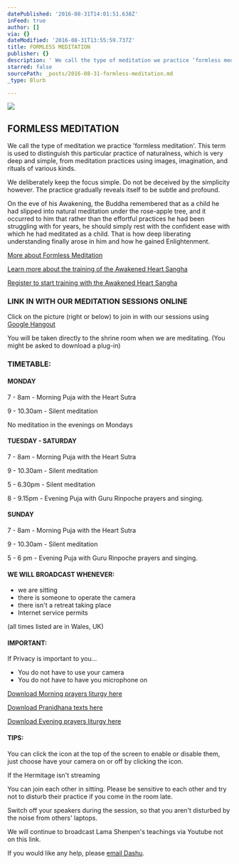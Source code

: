 ```yaml
---
datePublished: '2016-08-31T14:01:51.638Z'
inFeed: true
author: []
via: {}
dateModified: '2016-08-31T13:55:59.737Z'
title: FORMLESS MEDITATION
publisher: {}
description: ' We call the type of meditation we practice ‘formless meditation’. This term is used to distinguish this particular practice of naturalness, which is very deep and simple, from meditation practices using images, imagination, and rituals of various kinds.'
starred: false
sourcePath: _posts/2016-08-31-formless-meditation.md
_type: Blurb

---
```

![](https://the-grid-user-content.s3-us-west-2.amazonaws.com/1be09e1e-0cde-4a3d-8b24-3045056abe42.jpg)

## FORMLESS MEDITATION

We call the type of meditation we practice 'formless meditation'. This term is used to distinguish this particular practice of naturalness, which is very deep and simple, from meditation practices using images, imagination, and rituals of various kinds.

We deliberately keep the focus simple. Do not be deceived by the simplicity however. The practice gradually reveals itself to be subtle and profound.

On the eve of his Awakening, the Buddha remembered that as a child he had slipped into natural meditation under the rose-apple tree, and it occurred to him that rather than the effortful practices he had been struggling with for years, he should simply rest with the confident ease with which he had meditated as a child. That is how deep liberating understanding finally arose in him and how he gained Enlightenment.

[More about Formless Meditation][0]

[Learn more about the training of the Awakened Heart Sangha][1]

[Register to start training with the Awakened Heart Sangha][2]

### LINK IN WITH OUR MEDITATION SESSIONS ONLINE

Click on the picture (right or below) to join in with our sessions using [Google Hangout][3]

You will be taken directly to the shrine room when we are meditating. (You might be asked to download a plug-in)

### TIMETABLE:

#### MONDAY

7 - 8am - Morning Puja with the Heart Sutra

9 - 10.30am - Silent meditation

No meditation in the evenings on Mondays

#### TUESDAY - SATURDAY

7 - 8am - Morning Puja with the Heart Sutra

9 - 10.30am - Silent meditation

5 - 6.30pm - Silent meditation

8 - 9.15pm - Evening Puja with Guru Rinpoche prayers and singing.

#### SUNDAY

7 - 8am - Morning Puja with the Heart Sutra

9 - 10.30am - Silent meditation

5 - 6 pm - Evening Puja with Guru Rinpoche prayers and singing.

#### WE WILL BROADCAST WHENEVER:

* we are sitting
* there is someone to operate the camera
* there isn't a retreat taking place
* Internet service permits

(all times listed are in Wales, UK)

#### IMPORTANT:

If Privacy is important to you...

* You do not have to use your camera
* You do not have to have you microphone on

[Download Morning prayers liturgy here][4]

[Download Pranidhana texts here][5]

[Download Evening prayers liturgy here][6]

#### TIPS:

You can click the icon at the top of the screen to enable or disable them, just choose have your camera on or off by clicking the icon.

If the Hermitage isn't streaming

You can join each other in sitting. Please be sensitive to each other and try not to disturb their practice if you come in the room late.

Switch off your speakers during the session, so that you aren't disturbed by the noise from others' laptops.

We will continue to broadcast Lama Shenpen's teachings via Youtube not on this link.

If you would like any help, please [email Dashu][7].

[0]: http://hermitageoftheawakenedheart.org/meditation-more
[1]: http://hermitageoftheawakenedheart.org/study
[2]: http://hermitageoftheawakenedheart.org/sign-up
[3]: https://hangouts.google.com/
[4]: https://s3-eu-west-1.amazonaws.com/logs.omnibuilder/undefined/7c57359b-970e-4c63-b5fd-e6353ff73c26.pdf
[5]: https://s3-eu-west-1.amazonaws.com/logs.omnibuilder/undefined/c625f7a1-e7b4-46a2-8157-8f688c458f7a.pdf
[6]: https://s3-eu-west-1.amazonaws.com/logs.omnibuilder/undefined/ec95143e-1d93-4b8d-b8a9-aa28b2417cc2.pdf
[7]: mailto:dashu@ahs.org.uk
